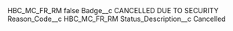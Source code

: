 <?xml version="1.0" encoding="UTF-8"?>
<CustomMetadata xmlns="http://soap.sforce.com/2006/04/metadata" xmlns:xsi="http://www.w3.org/2001/XMLSchema-instance" xmlns:xsd="http://www.w3.org/2001/XMLSchema">
    <label>HBC_MC_FR_RM</label>
    <protected>false</protected>
    <values>
        <field>Badge__c</field>
        <value xsi:type="xsd:string">CANCELLED DUE TO SECURITY</value>
    </values>
    <values>
        <field>Reason_Code__c</field>
        <value xsi:type="xsd:string">HBC_MC_FR_RM</value>
    </values>
    <values>
        <field>Status_Description__c</field>
        <value xsi:type="xsd:string">Cancelled</value>
    </values>
</CustomMetadata>
